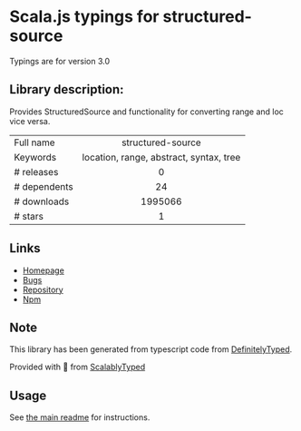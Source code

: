 
# Scala.js typings for structured-source

Typings are for version 3.0

## Library description:
Provides StructuredSource and functionality for converting range and loc vice versa.

|                    |                 |
| ------------------ | :-------------: |
| Full name          | structured-source |
| Keywords           | location, range, abstract, syntax, tree |
| # releases         | 0 |
| # dependents       | 24 |
| # downloads        | 1995066 |
| # stars            | 1 |

## Links
- [Homepage](https://github.com/Constellation/structured-source)
- [Bugs](https://github.com/Constellation/structured-source/issues)
- [Repository](https://github.com/Constellation/structured-source)
- [Npm](https://www.npmjs.com/package/structured-source)
    


## Note
This library has been generated from typescript code from [DefinitelyTyped](https://definitelytyped.org).

Provided with :purple_heart: from [ScalablyTyped](https://github.com/oyvindberg/ScalablyTyped)

## Usage
See [the main readme](../../readme.md) for instructions.


